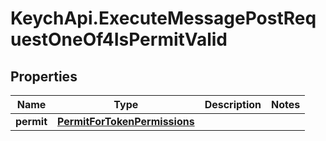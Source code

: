 # KeychApi.ExecuteMessagePostRequestOneOf4IsPermitValid

## Properties

Name | Type | Description | Notes
------------ | ------------- | ------------- | -------------
**permit** | [**PermitForTokenPermissions**](PermitForTokenPermissions.md) |  | 


